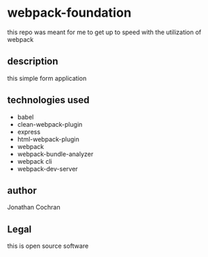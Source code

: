 # webpack-foundation
this repo was meant for me to get up to speed with the utilization of webpack
## description
this simple form application
## technologies used
 - babel
 - clean-webpack-plugin
 - express
 - html-webpack-plugin
 - webpack
 - webpack-bundle-analyzer
 - webpack cli
 - webpack-dev-server
## author
Jonathan Cochran 
## Legal
this is open source software
